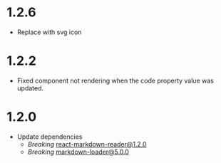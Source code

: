 # 1.2.6

- Replace with svg icon

# 1.2.2

- Fixed component not rendering when the code property value was updated.

# 1.2.0

- Update dependencies
  - _Breaking_ react-markdown-reader@1.2.0
  - _Breaking_ markdown-loader@5.0.0
